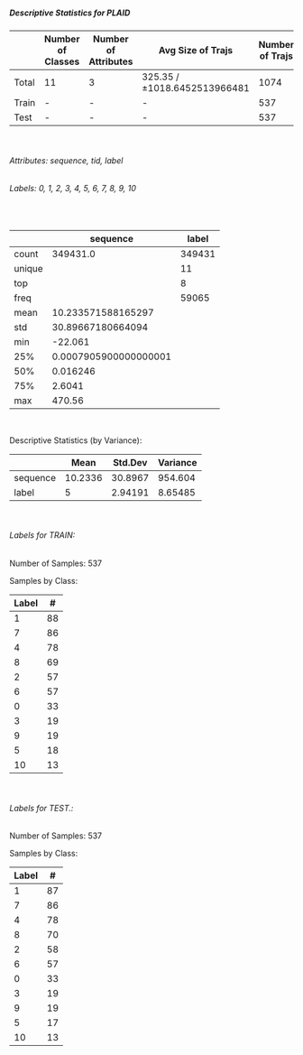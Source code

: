 ##### Descriptive Statistics for PLAID


|       |   Number of Classes |   Number of Attributes |            Avg Size of Trajs |   Number of Trajs | Hold-out   |   Number of Points |   Longest Size |   Shortest Size |
|-------|---------------------|------------------------|------------------------------|-------------------|------------|--------------------|----------------|-----------------|
| Total | 11                  | 3                      | 325.35 / ±1018.6452513966481 | 1074              | 100%       |             349431 |           1344 |             134 |
| Train | -                   | -                      | -                            | 537               | 50.00%     |             173858 |           1344 |             100 |
| Test  | -                   | -                      | -                            | 537               | 50.00%     |             175573 |           1000 |             134 |

&nbsp;

###### Attributes: sequence, tid, label


###### Labels: 0, 1, 2, 3, 4, 5, 6, 7, 8, 9, 10

&nbsp;

|        | sequence              | label   |
|--------|-----------------------|---------|
| count  | 349431.0              | 349431  |
| unique |                       | 11      |
| top    |                       | 8       |
| freq   |                       | 59065   |
| mean   | 10.233571588165297    |         |
| std    | 30.89667180664094     |         |
| min    | -22.061               |         |
| 25%    | 0.0007905900000000001 |         |
| 50%    | 0.016246              |         |
| 75%    | 2.6041                |         |
| max    | 470.56                |         |

&nbsp;

Descriptive Statistics (by Variance): 


|          |    Mean |   Std.Dev |   Variance |
|----------|---------|-----------|------------|
| sequence | 10.2336 |  30.8967  |  954.604   |
| label    |  5      |   2.94191 |    8.65485 |

&nbsp;

###### Labels for TRAIN:


Number of Samples: 537
Samples by Class:
|   Label |   # |
|---------|-----|
|       1 |  88 |
|       7 |  86 |
|       4 |  78 |
|       8 |  69 |
|       2 |  57 |
|       6 |  57 |
|       0 |  33 |
|       3 |  19 |
|       9 |  19 |
|       5 |  18 |
|      10 |  13 |

&nbsp;

###### Labels for TEST.:


Number of Samples: 537
Samples by Class:
|   Label |   # |
|---------|-----|
|       1 |  87 |
|       7 |  86 |
|       4 |  78 |
|       8 |  70 |
|       2 |  58 |
|       6 |  57 |
|       0 |  33 |
|       3 |  19 |
|       9 |  19 |
|       5 |  17 |
|      10 |  13 |